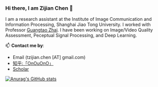 ### Hi there, I am Zijian Chen 👋

I am a research assistant at the Institute of Image Communication and Information Processing, Shanghai Jiao Tong University. I worked with Professor [Guangtao Zhai](https://ee.sjtu.edu.cn/FacultyDetail.aspx?id=24&infoid=66&flag=66). I have been working on Image/Video Quality Assessment, Peceptual Signal Processing, and Deep Learning.

📫 **Contact me by**:
- Email (tzijian.chen [AT] gmail.com)
- [知乎:「OnOuOnO」](https://www.zhihu.com/people/amorzhu-ling-feng)
- [Scholar](https://scholar.google.com.hk/citations?hl=zh-CN&user=NSR4UkMAAAAJ)

[![Anurag's GitHub stats](https://github-readme-stats.vercel.app/api?username=zijianchen98&count_private=true)](https://github.com/anuraghazra/github-readme-stats)



<!--
**zjchen/zjchen** is a ✨ _special_ ✨ repository because its `README.md` (this file) appears on your GitHub profile.

Here are some ideas to get you started:

- 🔭 I’m currently working on ...
- 🌱 I’m currently learning ...
- 👯 I’m looking to collaborate on ...
- 🤔 I’m looking for help with ...
- 💬 Ask me about ...
- 📫 How to reach me: ...
- 😄 Pronouns: ...
- ⚡ Fun fact: ...
-->
